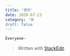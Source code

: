 ```yaml
---
title: '영어'
date: 2020-07-23
category: '여
draft: false
---
```

```js
Everyone~

```

> Written with [StackEdit](https://stackedit.io/).
<!--stackedit_data:
eyJoaXN0b3J5IjpbLTMxNTc4NzI4MiwtMTk2NzA4MTE1MCwtNz
k4NjM1Mzg3LC0xOTY0MTYxMTBdfQ==
-->